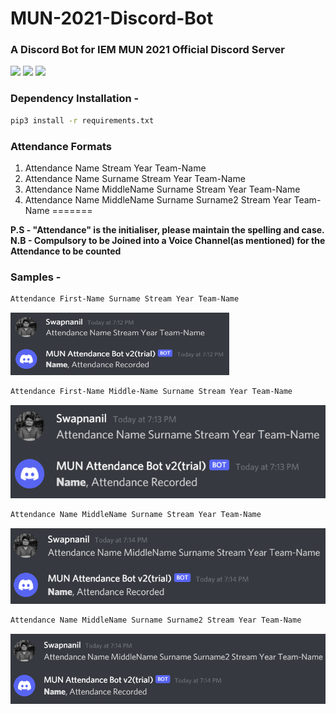 # MUN-2021-Discord-Bot

### A Discord Bot for IEM MUN 2021 Official Discord Server
<img src="https://img.shields.io/badge/Made%20With-Python-blue"></a>
<img src="https://img.shields.io/badge/Library%20Used-Discord.py-red"></a>
<img src="https://img.shields.io/badge/License-MIT-yellow"></a>

### Dependency Installation - 
```bash
pip3 install -r requirements.txt
```

### Attendance Formats

1. Attendance Name Stream Year Team-Name  
2. Attendance Name Surname Stream Year Team-Name 
3. Attendance Name MiddleName Surname Stream Year Team-Name  
4. Attendance Name MiddleName Surname Surname2 Stream Year Team-Name 
=======

**P.S - "Attendance" is the initialiser, please maintain the spelling and case.**  
**N.B - Compulsory to be Joined into a Voice Channel(as mentioned) for the Attendance to be counted**

### Samples -

```bash
Attendance First-Name Surname Stream Year Team-Name
```  
<img src="assets\N.png" width="350" height="100">

```bash
Attendance First-Name Middle-Name Surname Stream Year Team-Name
```
<img src="assets\NS.png">  

```bash
Attendance Name MiddleName Surname Stream Year Team-Name
```  
<img src="assets\NMS.png">

```bash
Attendance Name MiddleName Surname Surname2 Stream Year Team-Name
```
<img src="assets\NMSS.png">

